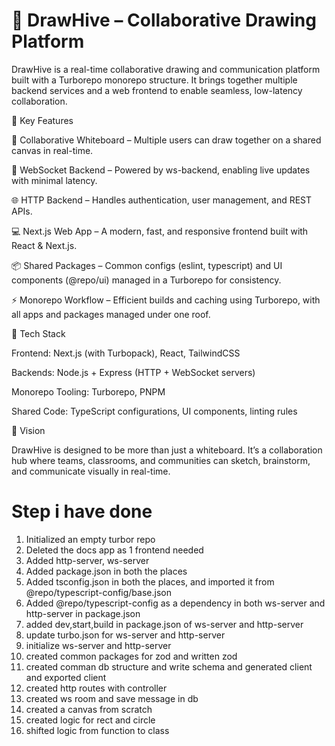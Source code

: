 # 🐝 DrawHive – Collaborative Drawing Platform

DrawHive is a real-time collaborative drawing and communication platform built with a Turborepo monorepo structure. It brings together multiple backend services and a web frontend to enable seamless, low-latency collaboration.

🔹 Key Features

🎨 Collaborative Whiteboard – Multiple users can draw together on a shared canvas in real-time.

🔌 WebSocket Backend – Powered by ws-backend, enabling live updates with minimal latency.

🌐 HTTP Backend – Handles authentication, user management, and REST APIs.

💻 Next.js Web App – A modern, fast, and responsive frontend built with React & Next.js.

📦 Shared Packages – Common configs (eslint, typescript) and UI components (@repo/ui) managed in a Turborepo for consistency.

⚡ Monorepo Workflow – Efficient builds and caching using Turborepo, with all apps and packages managed under one roof.

🔹 Tech Stack

Frontend: Next.js (with Turbopack), React, TailwindCSS

Backends: Node.js + Express (HTTP + WebSocket servers)

Monorepo Tooling: Turborepo, PNPM

Shared Code: TypeScript configurations, UI components, linting rules

🔹 Vision

DrawHive is designed to be more than just a whiteboard. It’s a collaboration hub where teams, classrooms, and communities can sketch, brainstorm, and communicate visually in real-time.


# Step i have done 
1. Initialized an empty turbor repo
2. Deleted the docs app as 1 frontend needed 
3. Added http-server, ws-server
4. Added package.json in both the places
5. Added tsconfig.json in both the places, and imported it from @repo/typescript-config/base.json
6. Added @repo/typescript-config as a dependency in both ws-server and http-server in package.json
7. added dev,start,build in package.json of  ws-server and http-server
8. update turbo.json for  ws-server and http-server
9. initialize  ws-server and http-server
10. created common packages for zod and written zod 
11. created comman db structure and write schema and generated client and exported client
12. created http routes with controller 
13. created ws room  and save  message in db  
14. created a canvas from scratch
15. created logic  for rect and circle 
16. shifted logic from function to class
